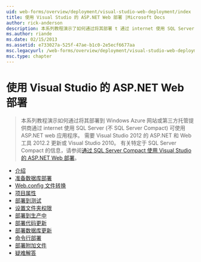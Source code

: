 ```yaml
---
uid: web-forms/overview/deployment/visual-studio-web-deployment/index
title: 使用 Visual Studio 的 ASP.NET Web 部署 |Microsoft Docs
author: rick-anderson
description: 本系列教程演示了如何通过将其部署 t 通过 internet 使用 SQL Server (不 SQL Server Compact) 可用的 ASP.NET web 应用程序...
ms.author: riande
ms.date: 02/15/2013
ms.assetid: e733027a-525f-47ae-b1c0-2e5ecf6677aa
msc.legacyurl: /web-forms/overview/deployment/visual-studio-web-deployment
msc.type: chapter
---
```

<a name="aspnet-web-deployment-using-visual-studio"></a>使用 Visual Studio 的 ASP.NET Web 部署
====================
> 本系列教程演示如何通过将其部署到 Windows Azure 网站或第三方托管提供商通过 internet 使用 SQL Server (不 SQL Server Compact) 可使用 ASP.NET web 应用程序。 需要 Visual Studio 2012 的 ASP.NET 和 Web 工具 2012.2 更新或 Visual Studio 2010。 有关特定于 SQL Server Compact 的信息，请参阅[通过 SQL Server Compact 使用 Visual Studio 的 ASP.NET Web 部署](../../older-versions-getting-started/deployment-to-a-hosting-provider/deployment-to-a-hosting-provider-introduction-1-of-12.md)。


- [介绍](introduction.md)
- [准备数据库部署](preparing-databases.md)
- [Web.config 文件转换](web-config-transformations.md)
- [项目属性](project-properties.md)
- [部署到测试](deploying-to-iis.md)
- [设置文件夹权限](setting-folder-permissions.md)
- [部署到生产中](deploying-to-production.md)
- [部署代码更新](deploying-a-code-update.md)
- [部署数据库更新](deploying-a-database-update.md)
- [命令行部署](command-line-deployment.md)
- [部署附加文件](deploying-extra-files.md)
- [疑难解答](troubleshooting.md)
